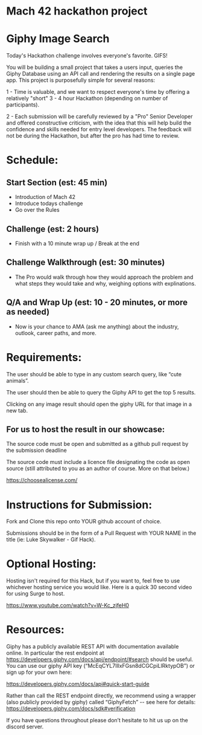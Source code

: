 
# Mach 42 hackathon project


# Giphy Image Search
Today's Hackathon challenge involves everyone's favorite.  GIFS!

You will be building a small project that takes a users input, queries the Giphy Database using an API call and rendering the results on a single page app.  This project is purposefully simple for several reasons:

1 - Time is valuable, and we want to respect everyone's time by offering a relatively "short" 3 - 4 hour Hackathon (depending on number of participants).

2 - Each submission will be carefully reviewed by a "Pro" Senior Developer and offered constructive criticism, with the idea that this will help build the confidence and skills needed for entry level developers.  The feedback will not be during the Hackathon, but after the pro has had time to review.

# Schedule:
## Start Section (est: 45 min)
  - Introduction of Mach 42
  - Introduce todays challenge
  - Go over the Rules
  
## Challenge (est: 2 hours)
  - Finish with a 10 minute wrap up / Break at the end
  
## Challenge Walkthrough (est: 30 minutes)
  - The Pro would walk through how they would approach the problem and what steps they would take and why, weighing options with explinations.
  
## Q/A and Wrap Up (est: 10 - 20 minutes, or more as needed)
  - Now is your chance to AMA (ask me anything) about the industry, outlook, career paths, and more.
  
# Requirements:
The user should be able to type in any custom search query, like “cute animals”.

The user should then be able to query the Giphy API to get the top 5 results.

Clicking on any image result should open the giphy URL for that image in a new tab.

## For us to host the result in our showcase:
The source code must be open and submitted as a github pull request by the submission deadline

The source code must include a licence file designating the code as open source (still attributed to you as an author of course.  More on that below.)

https://choosealicense.com/

# Instructions for Submission:
Fork and Clone this repo onto YOUR github account of choice.

Submissions should be in the form of a Pull Request with YOUR NAME in the title (ie: Luke Skywalker - Gif Hack).

# Optional Hosting:
Hosting isn't required for this Hack, but if you want to, feel free to use whichever hosting service you would like.  Here is a quick 30 second video for using Surge to host.

https://www.youtube.com/watch?v=W-Kc_zjfeH0


# Resources:
Giphy has a publicly available REST API with documentation available online.  In particular the rest endpoint at https://developers.giphy.com/docs/api/endpoint/#search should be useful.
You can use our giphy API key (“McEqCYL7IllxFGsn8dCGCpiLlRktypOB”) or sign up for your own here:

https://developers.giphy.com/docs/api#quick-start-guide

Rather than call the REST endpoint directly, we recommend using a wrapper (also publicly provided by giphy) called “GiphyFetch” -- see here for details: https://developers.giphy.com/docs/sdk#verification

If you have questions throughout please don’t hesitate to hit us up on the discord server.

